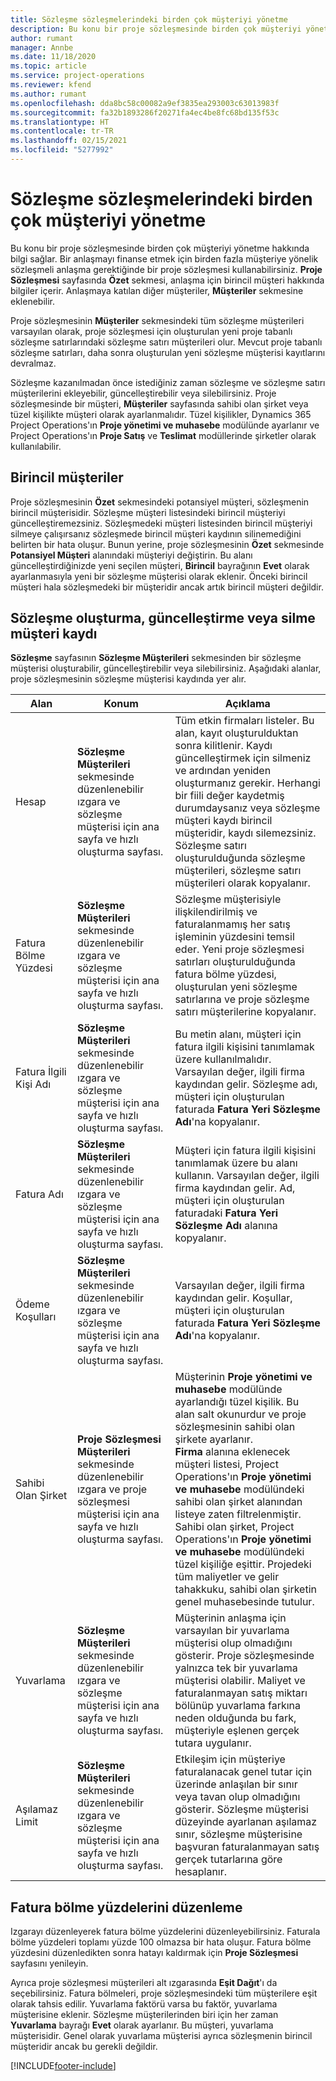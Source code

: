 ```yaml
---
title: Sözleşme sözleşmelerindeki birden çok müşteriyi yönetme
description: Bu konu bir proje sözleşmesinde birden çok müşteriyi yönetme hakkında bilgi sağlar.
author: rumant
manager: Annbe
ms.date: 11/18/2020
ms.topic: article
ms.service: project-operations
ms.reviewer: kfend
ms.author: rumant
ms.openlocfilehash: dda8bc58c00082a9ef3835ea293003c63013983f
ms.sourcegitcommit: fa32b1893286f20271fa4ec4be8fc68bd135f53c
ms.translationtype: HT
ms.contentlocale: tr-TR
ms.lasthandoff: 02/15/2021
ms.locfileid: "5277992"
---
```

# <a name="manage-multiple-customers-on-project-contracts"></a>Sözleşme sözleşmelerindeki birden çok müşteriyi yönetme

Bu konu bir proje sözleşmesinde birden çok müşteriyi yönetme hakkında bilgi sağlar. Bir anlaşmayı finanse etmek için birden fazla müşteriye yönelik sözleşmeli anlaşma gerektiğinde bir proje sözleşmesi kullanabilirsiniz. **Proje Sözleşmesi** sayfasında **Özet** sekmesi, anlaşma için birincil müşteri hakkında bilgiler içerir. Anlaşmaya katılan diğer müşteriler, **Müşteriler** sekmesine eklenebilir.

Proje sözleşmesinin **Müşteriler** sekmesindeki tüm sözleşme müşterileri varsayılan olarak, proje sözleşmesi için oluşturulan yeni proje tabanlı sözleşme satırlarındaki sözleşme satırı müşterileri olur. Mevcut proje tabanlı sözleşme satırları, daha sonra oluşturulan yeni sözleşme müşterisi kayıtlarını devralmaz.

Sözleşme kazanılmadan önce istediğiniz zaman sözleşme ve sözleşme satırı müşterilerini ekleyebilir, güncelleştirebilir veya silebilirsiniz. Proje sözleşmesinde bir müşteri, **Müşteriler** sayfasında sahibi olan şirket veya tüzel kişilikte müşteri olarak ayarlanmalıdır. Tüzel kişilikler, Dynamics 365 Project Operations'ın **Proje yönetimi ve muhasebe** modülünde ayarlanır ve Project Operations'ın **Proje Satış** ve **Teslimat** modüllerinde şirketler olarak kullanılabilir.

## <a name="primary-customers"></a>Birincil müşteriler

Proje sözleşmesinin **Özet** sekmesindeki potansiyel müşteri, sözleşmenin birincil müşterisidir. Sözleşme müşteri listesindeki birincil müşteriyi güncelleştiremezsiniz. Sözleşmedeki müşteri listesinden birincil müşteriyi silmeye çalışırsanız sözleşmede birincil müşteri kaydının silinemediğini belirten bir hata oluşur. Bunun yerine, proje sözleşmesinin **Özet** sekmesinde **Potansiyel Müşteri** alanındaki müşteriyi değiştirin. Bu alanı güncelleştirdiğinizde yeni seçilen müşteri, **Birincil** bayrağının **Evet** olarak ayarlanmasıyla yeni bir sözleşme müşterisi olarak eklenir. Önceki birincil müşteri hala sözleşmedeki bir müşteridir ancak artık birincil müşteri değildir.

## <a name="create-update-or-delete-a-contract-customer-record"></a>Sözleşme oluşturma, güncelleştirme veya silme müşteri kaydı

**Sözleşme** sayfasının **Sözleşme Müşterileri** sekmesinden bir sözleşme müşterisi oluşturabilir, güncelleştirebilir veya silebilirsiniz. Aşağıdaki alanlar, proje sözleşmesinin sözleşme müşterisi kaydında yer alır.

| **Alan** | **Konum** | **Açıklama** | 
| --- | --- | --- | 
| Hesap | **Sözleşme Müşterileri** sekmesinde düzenlenebilir ızgara ve sözleşme müşterisi için ana sayfa ve hızlı oluşturma sayfası. | Tüm etkin firmaları listeler. Bu alan, kayıt oluşturulduktan sonra kilitlenir. Kaydı güncelleştirmek için silmeniz ve ardından yeniden oluşturmanız gerekir. Herhangi bir fiili değer kaydetmiş durumdaysanız veya sözleşme müşteri kaydı birincil müşteridir, kaydı silemezsiniz. Sözleşme satırı oluşturulduğunda sözleşme müşterileri, sözleşme satırı müşterileri olarak kopyalanır. |
| Fatura Bölme Yüzdesi | **Sözleşme Müşterileri** sekmesinde düzenlenebilir ızgara ve sözleşme müşterisi için ana sayfa ve hızlı oluşturma sayfası. | Sözleşme müşterisiyle ilişkilendirilmiş ve faturalanmamış her satış işleminin yüzdesini temsil eder. Yeni proje sözleşmesi satırları oluşturulduğunda fatura bölme yüzdesi, oluşturulan yeni sözleşme satırlarına ve proje sözleşme satırı müşterilerine kopyalanır. |
| Fatura İlgili Kişi Adı | **Sözleşme Müşterileri** sekmesinde düzenlenebilir ızgara ve sözleşme müşterisi için ana sayfa ve hızlı oluşturma sayfası. | Bu metin alanı, müşteri için fatura ilgili kişisini tanımlamak üzere kullanılmalıdır. Varsayılan değer, ilgili firma kaydından gelir. Sözleşme adı, müşteri için oluşturulan faturada **Fatura Yeri Sözleşme Adı**'na kopyalanır. |
| Fatura Adı | **Sözleşme Müşterileri** sekmesinde düzenlenebilir ızgara ve sözleşme müşterisi için ana sayfa ve hızlı oluşturma sayfası. | Müşteri için fatura ilgili kişisini tanımlamak üzere bu alanı kullanın. Varsayılan değer, ilgili firma kaydından gelir. Ad, müşteri için oluşturulan faturadaki **Fatura Yeri Sözleşme Adı** alanına kopyalanır. |
| Ödeme Koşulları | **Sözleşme Müşterileri** sekmesinde düzenlenebilir ızgara ve sözleşme müşterisi için ana sayfa ve hızlı oluşturma sayfası. | Varsayılan değer, ilgili firma kaydından gelir. Koşullar, müşteri için oluşturulan faturada **Fatura Yeri Sözleşme Adı**'na kopyalanır. |
| Sahibi Olan Şirket | **Proje Sözleşmesi Müşterileri** sekmesinde düzenlenebilir ızgara ve proje sözleşmesi müşterisi için ana sayfa ve hızlı oluşturma sayfası. | Müşterinin **Proje yönetimi ve muhasebe** modülünde ayarlandığı tüzel kişilik. Bu alan salt okunurdur ve proje sözleşmesinin sahibi olan şirkete ayarlanır.</br>**Firma** alanına eklenecek müşteri listesi, Project Operations'ın **Proje yönetimi ve muhasebe** modülündeki sahibi olan şirket alanından listeye zaten filtrelenmiştir. Sahibi olan şirket, Project Operations'ın **Proje yönetimi ve muhasebe** modülündeki tüzel kişiliğe eşittir. Projedeki tüm maliyetler ve gelir tahakkuku, sahibi olan şirketin genel muhasebesinde tutulur. |
| Yuvarlama | **Sözleşme Müşterileri** sekmesinde düzenlenebilir ızgara ve sözleşme müşterisi için ana sayfa ve hızlı oluşturma sayfası. | Müşterinin anlaşma için varsayılan bir yuvarlama müşterisi olup olmadığını gösterir. Proje sözleşmesinde yalnızca tek bir yuvarlama müşterisi olabilir. Maliyet ve faturalanmayan satış miktarı bölünüp yuvarlama farkına neden olduğunda bu fark, müşteriyle eşlenen gerçek tutara uygulanır. |
| Aşılamaz Limit | **Sözleşme Müşterileri** sekmesinde düzenlenebilir ızgara ve sözleşme müşterisi için ana sayfa ve hızlı oluşturma sayfası. | Etkileşim için müşteriye faturalanacak genel tutar için üzerinde anlaşılan bir sınır veya tavan olup olmadığını gösterir. Sözleşme müşterisi düzeyinde ayarlanan aşılamaz sınır, sözleşme müşterisine başvuran faturalanmayan satış gerçek tutarlarına göre hesaplanır. |

## <a name="edit-billing-split-percentages"></a>Fatura bölme yüzdelerini düzenleme

Izgarayı düzenleyerek fatura bölme yüzdelerini düzenleyebilirsiniz. Faturala bölme yüzdeleri toplamı yüzde 100 olmazsa bir hata oluşur. Fatura bölme yüzdesini düzenledikten sonra hatayı kaldırmak için **Proje Sözleşmesi** sayfasını yenileyin.

Ayrıca proje sözleşmesi müşterileri alt ızgarasında **Eşit Dağıt**'ı da seçebilirsiniz. Fatura bölmeleri, proje sözleşmesindeki tüm müşterilere eşit olarak tahsis edilir. Yuvarlama faktörü varsa bu faktör, yuvarlama müşterisine eklenir. Sözleşme müşterilerinden biri için her zaman **Yuvarlama** bayrağı **Evet** olarak ayarlanır. Bu müşteri, yuvarlama müşterisidir. Genel olarak yuvarlama müşterisi ayrıca sözleşmenin birincil müşteridir ancak bu gerekli değildir.


[!INCLUDE[footer-include](../includes/footer-banner.md)]
